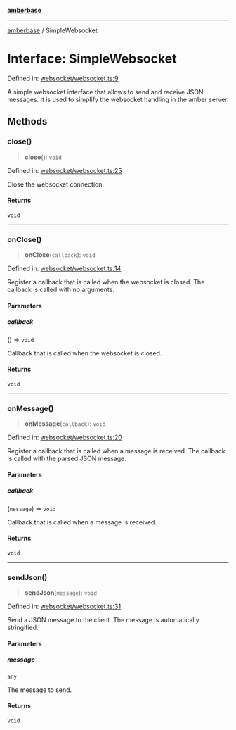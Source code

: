 [**amberbase**](../README.md)

***

[amberbase](../globals.md) / SimpleWebsocket

# Interface: SimpleWebsocket

Defined in: [websocket/websocket.ts:9](https://github.com/amberbase/amberbase/blob/81aedbf4fe970dbf0032c9ddb84e467b0235ae2d/src/backend/src/amber/websocket/websocket.ts#L9)

A simple websocket interface that allows to send and receive JSON messages. It is used to simplify the websocket handling in the amber server.

## Methods

### close()

> **close**(): `void`

Defined in: [websocket/websocket.ts:25](https://github.com/amberbase/amberbase/blob/81aedbf4fe970dbf0032c9ddb84e467b0235ae2d/src/backend/src/amber/websocket/websocket.ts#L25)

Close the websocket connection.

#### Returns

`void`

***

### onClose()

> **onClose**(`callback`): `void`

Defined in: [websocket/websocket.ts:14](https://github.com/amberbase/amberbase/blob/81aedbf4fe970dbf0032c9ddb84e467b0235ae2d/src/backend/src/amber/websocket/websocket.ts#L14)

Register a callback that is called when the websocket is closed. The callback is called with no arguments.

#### Parameters

##### callback

() => `void`

Callback that is called when the websocket is closed.

#### Returns

`void`

***

### onMessage()

> **onMessage**(`callback`): `void`

Defined in: [websocket/websocket.ts:20](https://github.com/amberbase/amberbase/blob/81aedbf4fe970dbf0032c9ddb84e467b0235ae2d/src/backend/src/amber/websocket/websocket.ts#L20)

Register a callback that is called when a message is received. The callback is called with the parsed JSON message.

#### Parameters

##### callback

(`message`) => `void`

Callback that is called when a message is received.

#### Returns

`void`

***

### sendJson()

> **sendJson**(`message`): `void`

Defined in: [websocket/websocket.ts:31](https://github.com/amberbase/amberbase/blob/81aedbf4fe970dbf0032c9ddb84e467b0235ae2d/src/backend/src/amber/websocket/websocket.ts#L31)

Send a JSON message to the client. The message is automatically stringified.

#### Parameters

##### message

`any`

The message to send.

#### Returns

`void`
